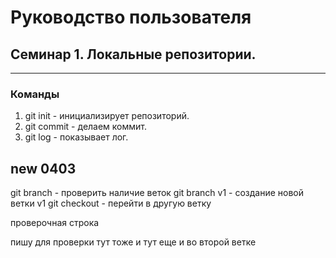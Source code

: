 # Руководство пользователя
## Семинар 1. Локальные репозитории.
---
### Команды
1. git init - инициализирует репозиторий.
2. git commit - делаем коммит.
3. git log - показывает лог.
## new 0403
git branch - проверить наличие веток 
git branch v1 - создание новой ветки v1
git checkout - перейти в другую ветку

проверочная строка

 пишу для проверки 
  тут тоже
  и тут 
  еще и во второй 
  ветке